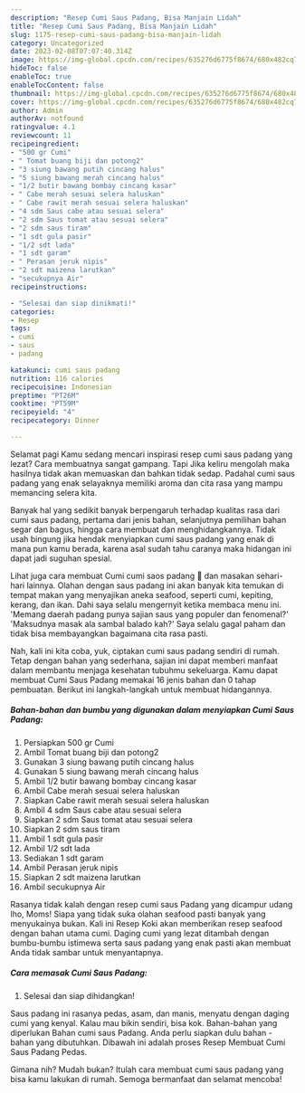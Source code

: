 ```yaml
---
description: "Resep Cumi Saus Padang, Bisa Manjain Lidah"
title: "Resep Cumi Saus Padang, Bisa Manjain Lidah"
slug: 1175-resep-cumi-saus-padang-bisa-manjain-lidah
category: Uncategorized
date: 2023-02-08T07:07:40.314Z
image: https://img-global.cpcdn.com/recipes/635276d6775f8674/680x482cq70/cumi-saus-padang-foto-resep-utama.jpg
hideToc: false
enableToc: true
enableTocContent: false
thumbnail: https://img-global.cpcdn.com/recipes/635276d6775f8674/680x482cq70/cumi-saus-padang-foto-resep-utama.jpg
cover: https://img-global.cpcdn.com/recipes/635276d6775f8674/680x482cq70/cumi-saus-padang-foto-resep-utama.jpg
author: Admin
authorAv: notfound
ratingvalue: 4.1
reviewcount: 11
recipeingredient:
- "500 gr Cumi"
- " Tomat buang biji dan potong2"
- "3 siung bawang putih cincang halus"
- "5 siung bawang merah cincang halus"
- "1/2 butir bawang bombay cincang kasar"
- " Cabe merah sesuai selera haluskan"
- " Cabe rawit merah sesuai selera haluskan"
- "4 sdm Saus cabe atau sesuai selera"
- "2 sdm Saus tomat atau sesuai selera"
- "2 sdm saus tiram"
- "1 sdt gula pasir"
- "1/2 sdt lada"
- "1 sdt garam"
- " Perasan jeruk nipis"
- "2 sdt maizena larutkan"
- "secukupnya Air"
recipeinstructions:

- "Selesai dan siap dinikmati!"
categories:
- Resep
tags:
- cumi
- saus
- padang

katakunci: cumi saus padang 
nutrition: 116 calories
recipecuisine: Indonesian
preptime: "PT26M"
cooktime: "PT59M"
recipeyield: "4"
recipecategory: Dinner

---
```



Selamat pagi Kamu sedang mencari inspirasi resep cumi saus padang yang lezat? Cara membuatnya sangat gampang. Tapi Jika keliru mengolah maka hasilnya tidak akan memuaskan dan bahkan tidak sedap. Padahal cumi saus padang yang enak selayaknya memiliki aroma dan cita rasa yang mampu memancing selera kita.


Banyak hal yang sedikit banyak berpengaruh terhadap kualitas rasa dari cumi saus padang, pertama dari jenis bahan, selanjutnya pemilihan bahan segar dan bagus, hingga cara membuat dan menghidangkannya. Tidak usah bingung jika hendak menyiapkan cumi saus padang yang enak di mana pun kamu berada, karena asal sudah tahu caranya maka hidangan ini dapat jadi suguhan spesial.

Lihat juga cara membuat Cumi cumi saos padang 🦑 dan masakan sehari-hari lainnya. Olahan dengan saus padang ini akan banyak kita temukan di tempat makan yang menyajikan aneka seafood, seperti cumi, kepiting, kerang, dan ikan. Dahi saya selalu mengernyit ketika membaca menu ini. &#39;Memang daerah padang punya sajian saus yang populer dan fenomenal?&#39; &#39;Maksudnya masak ala sambal balado kah?&#39; Saya selalu gagal paham dan tidak bisa membayangkan bagaimana cita rasa pasti.


Nah, kali ini kita coba, yuk, ciptakan cumi saus padang sendiri di rumah. Tetap dengan bahan yang sederhana, sajian ini dapat memberi manfaat dalam membantu menjaga kesehatan tubuhmu sekeluarga. Kamu dapat membuat Cumi Saus Padang memakai 16 jenis bahan dan 0 tahap pembuatan. Berikut ini langkah-langkah untuk membuat hidangannya.

<!--inarticleads1-->

##### Bahan-bahan dan bumbu yang digunakan dalam menyiapkan Cumi Saus Padang:

1. Persiapkan 500 gr Cumi
1. Ambil  Tomat buang biji dan potong2
1. Gunakan 3 siung bawang putih cincang halus
1. Gunakan 5 siung bawang merah cincang halus
1. Ambil 1/2 butir bawang bombay cincang kasar
1. Ambil  Cabe merah sesuai selera haluskan
1. Siapkan  Cabe rawit merah sesuai selera haluskan
1. Ambil 4 sdm Saus cabe atau sesuai selera
1. Siapkan 2 sdm Saus tomat atau sesuai selera
1. Siapkan 2 sdm saus tiram
1. Ambil 1 sdt gula pasir
1. Ambil 1/2 sdt lada
1. Sediakan 1 sdt garam
1. Ambil  Perasan jeruk nipis
1. Siapkan 2 sdt maizena larutkan
1. Ambil secukupnya Air


Rasanya tidak kalah dengan resep cumi saus Padang yang dicampur udang lho, Moms! Siapa yang tidak suka olahan seafood pasti banyak yang menyukainya bukan. Kali ini Resep Koki akan memberikan resep seafood dengan bahan utama cumi. Daging cumi yang lezat ditambah dengan bumbu-bumbu istimewa serta saus padang yang enak pasti akan membuat Anda tidak sambar untuk menyantapnya. 

<!--inarticleads2-->

##### Cara memasak Cumi Saus Padang:


1. Selesai dan siap dihidangkan!

Saus padang ini rasanya pedas, asam, dan manis, menyatu dengan daging cumi yang kenyal. Kalau mau bikin sendiri, bisa kok. Bahan-bahan yang diperlukan Bahan cumi saus Padang. Anda perlu siapkan dulu bahan - bahan yang dibutuhkan. Dibawah ini adalah proses Resep Membuat Cumi Saus Padang Pedas. 

Gimana nih? Mudah bukan? Itulah cara membuat cumi saus padang yang bisa kamu lakukan di rumah. Semoga bermanfaat dan selamat mencoba!
